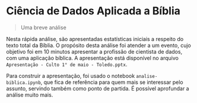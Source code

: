 # Ciência de Dados Aplicada a Bíblia

> Uma breve análise

Nesta rápida análise, são apresentadas estatísticas iniciais a respeito do texto total da Bíblia. O propósito desta análise foi atender a um evento, cujo objetivo foi em 10 minutos apresentar a profissão de cientista de dados, com uma aplicação bíblica. A apresentação está disponível no arquivo `Apresentação - Culto 1° de maio - Toledo.pptx`.

Para construir a apresentação, foi usado o notebook `analise-biblica.ipynb`, que fica de referência para quem mais se interessar pelo assunto, servindo também como ponto de partida. É possível aprofundar a análise muito mais.
